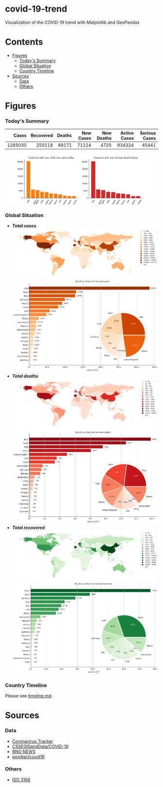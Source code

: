 # covid-19-trend

Visualization of the COVID-19 trend with Matplotlib and GeoPandas
# Contents
- [Figures](#figures)
  - [Today's Summary](#today's-summary)
  - [Global Situation](#global-situation)
  - [Country Timeline](#country-timeline)
- [Sources](#sources)
  - [Data](#data)
  -	[Others](#others)
# Figures
### Today's Summary

|   Cases | Recovered | Deaths | New Cases | New Deaths | Active Cases | Serious Cases |
| ------: | --------: | -----: | --------: | ---------: | -----------: | ------------: |
| 1265030 |    255118 |  69171 |     71124 |       4725 |       934324 |         45441 |

![](global/today_new.png)

### Global Situation

- _**Total cases**_
![cases](global/cases_map.png)
![cases](global/cases.png)
- _**Total deaths**_
![deaths](global/deaths_map.png)
![cases](global/deaths.png)
- _**Total recovered**_
![recovered](global/recovered_map.png)
![recovered](global/recovered.png)
### Country Timeline
Please see [timeline.md](timeline.md).
# Sources
### Data
- [Coronavirus Tracker](https://thevirustracker.com/)
- [CSSEGISandData/COVID-19](https://github.com/CSSEGISandData/COVID-19)
- [BNO NEWS](https://bnonews.com/index.php/2020/04/the-latest-coronavirus-cases/)
- [pomber/covid19](https://github.com/pomber/covid19)
### Others
- [ISO 3166](https://www.iso.org/glossary-for-iso-3166.html)